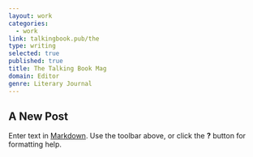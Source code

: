 ```yaml
---
layout: work
categories:
  - work
link: talkingbook.pub/the
type: writing
selected: true
published: true
title: The Talking Book Mag
domain: Editor
genre: Literary Journal
---
```

## A New Post

Enter text in [Markdown](http://daringfireball.net/projects/markdown/). Use the toolbar above, or click the **?** button for formatting help.
